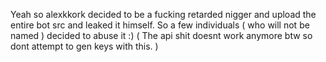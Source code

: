 Yeah so alexkkork decided to be a fucking retarded nigger and upload the entire bot src and leaked it himself. So a few individuals ( who will not be named ) decided to abuse it :) ( The api shit doesnt work anymore btw so dont attempt to gen keys with this. )
